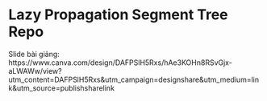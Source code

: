 <h1>Lazy Propagation Segment Tree Repo</h1>
<p>Slide bài giảng: https://www.canva.com/design/DAFPSlH5Rxs/hAe3KOHn8RSvGjx-aLWAWw/view?utm_content=DAFPSlH5Rxs&utm_campaign=designshare&utm_medium=link&utm_source=publishsharelink</p>
